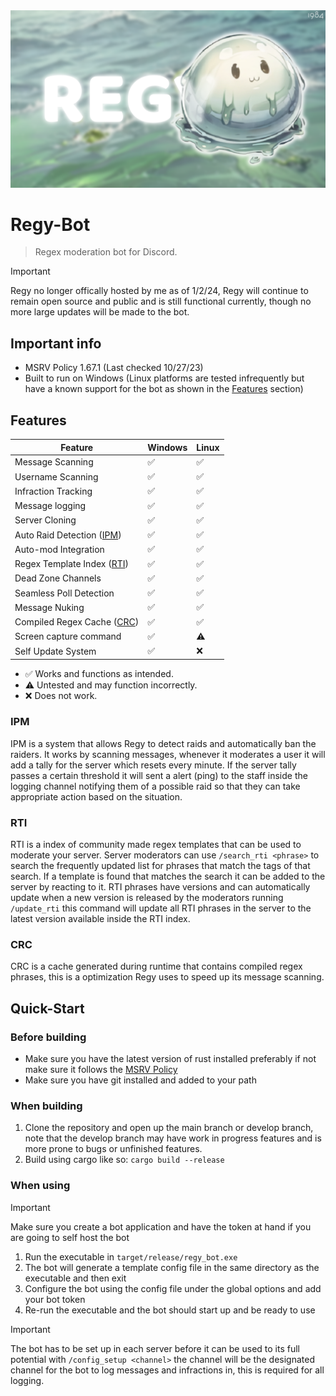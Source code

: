 <img src=".github/assets/regy_banner.png">

# Regy-Bot

> Regex moderation bot for Discord.

> [!IMPORTANT]  
> Regy no longer offically hosted by me as of 1/2/24, Regy will continue to remain open source and public and is still functional currently, though no more large updates will be made to the bot. 

## Important info

* MSRV Policy 1.67.1 (Last checked 10/27/23)
* Built to run on Windows (Linux platforms are tested infrequently but have a known support for the bot as shown in the [Features](#Features) section)

## Features

| Feature         |  Windows  |  Linux  |
|-----------------|-----------|---------|
| Message Scanning                   | ✅ | ✅ |
| Username Scanning                  | ✅ | ✅ |
| Infraction Tracking                | ✅ | ✅ |
| Message logging                    | ✅ | ✅ |
| Server Cloning                     | ✅ | ✅ |
| Auto Raid Detection ([IPM](#IPM))  | ✅ | ✅ |
| Auto-mod Integration               | ✅ | ✅ |
| Regex Template Index ([RTI](#RTI)) | ✅ | ✅ |
| Dead Zone Channels                 | ✅ | ✅ |
| Seamless Poll Detection            | ✅ | ✅ |
| Message Nuking                     | ✅ | ✅ |
| Compiled Regex Cache ([CRC](#CRC)) | ✅ | ✅ |
| Screen capture command             | ✅ | ⚠️ |
| Self Update System                 | ✅ | ❌ |

* ✅ Works and functions as intended.
* ⚠️ Untested and may function incorrectly.
* ❌ Does not work.

### IPM

IPM is a system that allows Regy to detect raids and automatically ban the raiders. It works by scanning messages, whenever it moderates a user it will add a tally for the server which resets every minute. If the server tally passes a certain threshold it will sent a alert (ping) to the staff inside the logging channel notifying them of a possible raid so that they can take appropriate action based on the situation.

### RTI

RTI is a index of community made regex templates that can be used to moderate your server. Server moderators can use `/search_rti <phrase>` to search the frequently updated list for phrases that match the tags of that search. If a template is found that matches the search it can be added to the server by reacting to it. RTI phrases have versions and can automatically update when a new version is released by the moderators running `/update_rti` this command will update all RTI phrases in the server to the latest version available inside the RTI index.

### CRC

CRC is a cache generated during runtime that contains compiled regex phrases, this is a optimization Regy uses to speed up its message scanning.

## Quick-Start

### Before building

* Make sure you have the latest version of rust installed preferably if not make sure it follows the [MSRV Policy](#important-info)
* Make sure you have git installed and added to your path

### When building

1. Clone the repository and open up the main branch or develop branch, note that the develop branch may have work in progress features and is more
prone to bugs or unfinished features.
2. Build using cargo like so: `cargo build --release`

### When using

> [!IMPORTANT]  
> Make sure you create a bot application and have the token at hand if you are going to self host the bot

1. Run the executable in `target/release/regy_bot.exe`
2. The bot will generate a template config file in the same directory as the executable and then exit
3. Configure the bot using the config file under the global options and add your bot token
4. Re-run the executable and the bot should start up and be ready to use

> [!IMPORTANT]  
> The bot has to be set up in each server before it can be used to its full potential with `/config_setup <channel>` the channel will be the designated channel for the bot to log messages and infractions in, this is required for all logging.
